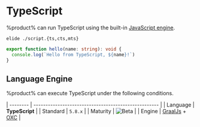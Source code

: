 # TypeScript

%product% can run TypeScript using the built-in [JavaScript engine](JavaScript.md).

```Console
elide ./script.{ts,cts,mts}
```
```Typescript
export function hello(name: string): void {
  console.log(`Hello from TypeScript, ${name}!`)
}
```

## Language Engine

%product% can execute TypeScript under the following conditions.

| -------- | ---------------------------------------------------- |
| Language | **TypeScript**                                       |
| Standard | `5.8.x`                                              |
| Maturity | ![Beta](https://img.shields.io/badge/-beta-purple)   |
| Engine   | [GraalJs](https://github.com/oracle/graaljs) + [OXC](https://oxc.rs)               |
